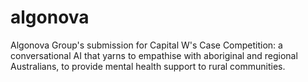 # algonova
Algonova Group's submission for Capital W's Case Competition: a conversational AI that yarns to empathise with aboriginal and regional Australians, to provide mental health support to rural communities.
